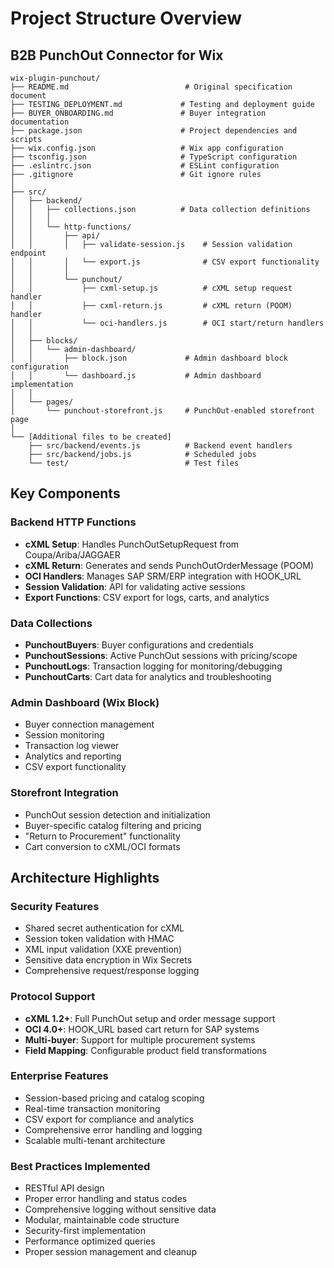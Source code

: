 # Project Structure Overview

## B2B PunchOut Connector for Wix

```
wix-plugin-punchout/
├── README.md                          # Original specification document
├── TESTING_DEPLOYMENT.md             # Testing and deployment guide  
├── BUYER_ONBOARDING.md               # Buyer integration documentation
├── package.json                      # Project dependencies and scripts
├── wix.config.json                   # Wix app configuration
├── tsconfig.json                     # TypeScript configuration
├── .eslintrc.json                    # ESLint configuration
├── .gitignore                        # Git ignore rules
│
├── src/
│   ├── backend/
│   │   ├── collections.json          # Data collection definitions
│   │   │
│   │   └── http-functions/
│   │       ├── api/
│   │       │   ├── validate-session.js    # Session validation endpoint
│   │       │   └── export.js              # CSV export functionality
│   │       │
│   │       └── punchout/
│   │           ├── cxml-setup.js          # cXML setup request handler
│   │           ├── cxml-return.js         # cXML return (POOM) handler
│   │           └── oci-handlers.js        # OCI start/return handlers
│   │
│   ├── blocks/
│   │   └── admin-dashboard/
│   │       ├── block.json             # Admin dashboard block configuration
│   │       └── dashboard.js           # Admin dashboard implementation
│   │
│   └── pages/
│       └── punchout-storefront.js     # PunchOut-enabled storefront page
│
└── [Additional files to be created]
    ├── src/backend/events.js          # Backend event handlers
    ├── src/backend/jobs.js            # Scheduled jobs
    └── test/                          # Test files
```

## Key Components

### Backend HTTP Functions
- **cXML Setup**: Handles PunchOutSetupRequest from Coupa/Ariba/JAGGAER
- **cXML Return**: Generates and sends PunchOutOrderMessage (POOM)
- **OCI Handlers**: Manages SAP SRM/ERP integration with HOOK_URL
- **Session Validation**: API for validating active sessions
- **Export Functions**: CSV export for logs, carts, and analytics

### Data Collections  
- **PunchoutBuyers**: Buyer configurations and credentials
- **PunchoutSessions**: Active PunchOut sessions with pricing/scope
- **PunchoutLogs**: Transaction logging for monitoring/debugging  
- **PunchoutCarts**: Cart data for analytics and troubleshooting

### Admin Dashboard (Wix Block)
- Buyer connection management
- Session monitoring  
- Transaction log viewer
- Analytics and reporting
- CSV export functionality

### Storefront Integration
- PunchOut session detection and initialization
- Buyer-specific catalog filtering and pricing
- "Return to Procurement" functionality  
- Cart conversion to cXML/OCI formats

## Architecture Highlights

### Security Features
- Shared secret authentication for cXML
- Session token validation with HMAC
- XML input validation (XXE prevention)
- Sensitive data encryption in Wix Secrets
- Comprehensive request/response logging

### Protocol Support
- **cXML 1.2+**: Full PunchOut setup and order message support
- **OCI 4.0+**: HOOK_URL based cart return for SAP systems
- **Multi-buyer**: Support for multiple procurement systems
- **Field Mapping**: Configurable product field transformations

### Enterprise Features  
- Session-based pricing and catalog scoping
- Real-time transaction monitoring
- CSV export for compliance and analytics
- Comprehensive error handling and logging
- Scalable multi-tenant architecture

### Best Practices Implemented
- RESTful API design
- Proper error handling and status codes
- Comprehensive logging without sensitive data
- Modular, maintainable code structure
- Security-first implementation
- Performance optimized queries
- Proper session management and cleanup